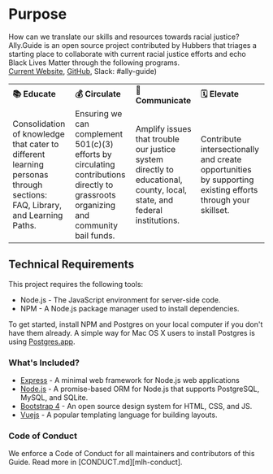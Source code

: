 # Purpose
How can we translate our skills and resources towards racial justice? Ally.Guide is an open source project contributed by Hubbers that triages a starting place to collaborate with current racial justice efforts and echo Black Lives Matter through the following programs.  
[Current Website](www.ally.guide), [GitHub](https://github.com/Ally-Guide), Slack: #ally-guide)

<table>
  <tr>
   <td><strong>      📚  Educate</strong>
   </td>
   <td><strong>       💰 Circulate</strong>
   </td>
   <td><strong>    📢 Communicate</strong>
   </td>
   <td>
    <strong>🗓  Elevate</strong>
   </td>
  </tr>
  <tr>
   <td>Consolidation of knowledge that cater to different learning personas through sections: FAQ, Library, and Learning Paths. 
   </td>
   <td>Ensuring we can complement 501(c)(3) efforts by circulating contributions directly to grassroots organizing and community bail funds.
   </td>
   <td>Amplify issues that trouble our justice system directly to educational, county, local, state, and federal institutions.<strong> </strong>
   </td>
   <td>Contribute intersectionally and create opportunities by supporting existing efforts through your skillset. 
   </td>
  </tr>
</table>


## Technical Requirements
This project requires the following tools:

- Node.js - The JavaScript environment for server-side code.
- NPM - A Node.js package manager used to install dependencies.

To get started, install NPM and Postgres on your local computer if you don't have them already. A simple way for Mac OS X users to install Postgres is using [Postgres.app](https://postgresapp.com/).

### What's Included?

- [Express](https://expressjs.com/) - A minimal web framework for Node.js web applications
- [Node.js](https://nodejs.org/) - A promise-based ORM for Node.js that supports PostgreSQL, MySQL, and SQLite.
- [Bootstrap 4](https://getbootstrap.com/) - An open source design system for HTML, CSS, and JS.
- [Vuejs](https://handlebarsjs.com/) - A popular templating language for building layouts.


### Code of Conduct

We enforce a Code of Conduct for all maintainers and contributors of this Guide. Read more in [CONDUCT.md][mlh-conduct].
